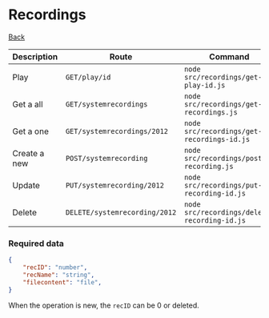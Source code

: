 # Recordings
[Back](../README.md#menu)


| Description | Route | Command
|-------------|-------|---------|
|Play |`GET/play/id`|`node src/recordings/get-play-id.js`|
|Get a all |`GET/systemrecordings`|`node src/recordings/get-recordings.js`|
|Get a one |`GET/systemrecordings/2012`|`node src/recordings/get-recordings-id.js`| 
|Create a new |`POST/systemrecording`|`node src/recordings/post-recording.js`|  
|Update|`PUT/systemrecording/2012`|`node src/recordings/put-recording-id.js`|
|Delete | `DELETE/systemrecording/2012` | `node src/recordings/delete-recording-id.js` |

### Required data
```json
{
    "recID": "number",
    "recName": "string",
    "filecontent": "file",
}
```
When the operation is new, the `recID` can be 0 or deleted.
